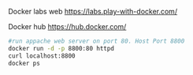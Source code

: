 Docker labs web
https://labs.play-with-docker.com/

Docker hub
https://hub.docker.com/

```bash
#run appache web server on port 80. Host Port 8800
docker run -d -p 8800:80 httpd
curl localhost:8800
docker ps

```